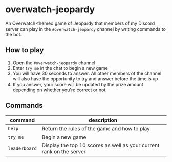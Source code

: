 # overwatch-jeopardy

An Overwatch-themed game of Jeopardy that members of my Discord server can play
in the `#overwatch-jeopardy` channel by writing commands to the bot.

## How to play

1. Open the `#overwatch-jeopardy` channel
2. Enter `try me` in the chat to begin a new game
3. You will have 30 seconds to answer. All other members of the channel will also
    have the opportunity to try and answer before the time is up
4. If you answer, your score will be updated by the prize amount depending on
    whether you're correct or not.

## Commands

| command       | description                                                          |
|---------------|----------------------------------------------------------------------|
| `help`        | Return the rules of the game and how to play                         |
| `try me`      | Begin a new game                                                     |
| `leaderboard` | Display the top 10 scores as well as your current rank on the server |
